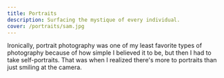 ```yaml
---
title: Portraits
description: Surfacing the mystique of every individual.
cover: /portraits/sam.jpg
---
```


Ironically, portrait photography was one of my least favorite types of photography because of how simple I believed it to be, but then I had to take self-portraits. That was when I realized there's more to portraits than just smiling at the camera.
